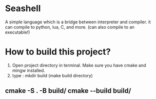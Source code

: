 # Seashell
A simple language which is a bridge between interpreter and compiler. it can compile to python, lua, C, and more. (can also compile to an executable!)

# How to build this project?
1. Open project directory in terminal. Make sure you have cmake and mingw installed.
2. type :
mkdir build (make build directory)

cmake -S . -B build/
cmake --build build/
--------------------------------------------------
